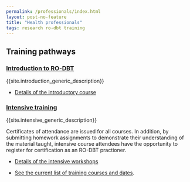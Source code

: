 ```yaml
---
permalink: /professionals/index.html
layout: post-no-feature
title: "Health professionals"
tags: research ro-dbt training
---
```



## Training pathways


### [Introduction to RO-DBT](/training/introduction.html)

{{site.introduction_generic_description}}

- [Details of the introductory course](/training/introduction.html)


### [Intensive training](/training/intensive.html)

{{site.intensive_generic_description}}

Certificates of attendance are issued for all courses. In addition, by submitting homework assignments to demonstrate their understanding of the material taught, intensive course attendees have the opportunity to register for certification as an RO-DBT practioner.

- [Details of the intensive workshops](/training/intensive.html)



- [See the current list of training courses and dates](/events/).


